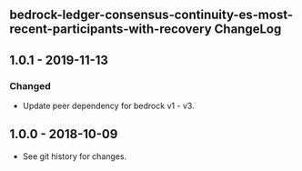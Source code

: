 ## bedrock-ledger-consensus-continuity-es-most-recent-participants-with-recovery ChangeLog

## 1.0.1 - 2019-11-13

### Changed
- Update peer dependency for bedrock v1 - v3.

## 1.0.0 - 2018-10-09

- See git history for changes.
